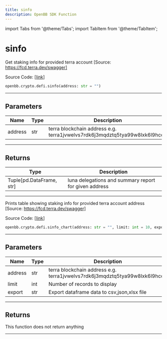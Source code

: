 ```yaml
---
title: sinfo
description: OpenBB SDK Function
---
```


import Tabs from '@theme/Tabs';
import TabItem from '@theme/TabItem';

# sinfo

<Tabs>
<TabItem value="model" label="Model" default>

Get staking info for provided terra account [Source: https://fcd.terra.dev/swagger]

Source Code: [[link](https://github.com/OpenBB-finance/OpenBBTerminal/tree/main/openbb_terminal/cryptocurrency/defi/terramoney_fcd_model.py#L105)]

```python
openbb.crypto.defi.sinfo(address: str = "")
```

---

## Parameters

| Name | Type | Description | Default | Optional |
| ---- | ---- | ----------- | ------- | -------- |
| address | str | terra blockchain address e.g. terra1jvwelvs7rdk6j3mqdztq5tya99w8lxk6l9hcqg |  | True |


---

## Returns

| Type | Description |
| ---- | ----------- |
| Tuple[pd.DataFrame, str] | luna delegations and summary report for given address |
---

</TabItem>
<TabItem value="view" label="Chart">

Prints table showing staking info for provided terra account address [Source: https://fcd.terra.dev/swagger]

Source Code: [[link](https://github.com/OpenBB-finance/OpenBBTerminal/tree/main/openbb_terminal/cryptocurrency/defi/terramoney_fcd_view.py#L32)]

```python
openbb.crypto.defi.sinfo_chart(address: str = "", limit: int = 10, export: str = "")
```

---

## Parameters

| Name | Type | Description | Default | Optional |
| ---- | ---- | ----------- | ------- | -------- |
| address | str | terra blockchain address e.g. terra1jvwelvs7rdk6j3mqdztq5tya99w8lxk6l9hcqg |  | True |
| limit | int | Number of records to display | 10 | True |
| export | str | Export dataframe data to csv,json,xlsx file |  | True |


---

## Returns

This function does not return anything

---

</TabItem>
</Tabs>
